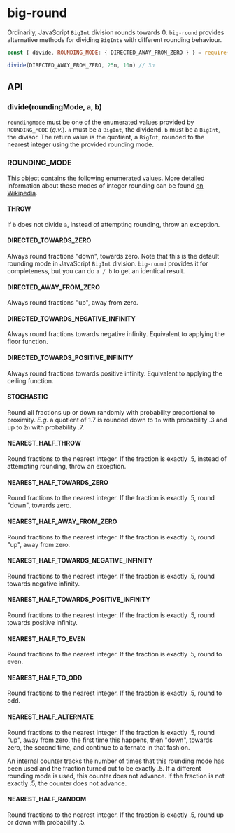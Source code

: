# big-round

Ordinarily, JavaScript `BigInt` division rounds towards 0. `big-round` provides alternative methods for dividing `BigInt`s with different rounding behaviour.

```js
const { divide, ROUNDING_MODE: { DIRECTED_AWAY_FROM_ZERO } } = require('big-round')

divide(DIRECTED_AWAY_FROM_ZERO, 25n, 10n) // 3n
```

## API

### divide(roundingMode, a, b)

`roundingMode` must be one of the enumerated values provided by `ROUNDING_MODE` (*q.v.*). `a` must be a `BigInt`, the dividend. `b` must be a `BigInt`, the divisor. The return value is the quotient, a `BigInt`, rounded to the nearest integer using the provided rounding mode.

### ROUNDING_MODE

This object contains the following enumerated values. More detailed information about these modes of integer rounding can be found [on Wikipedia](https://en.wikipedia.org/wiki/Rounding#Rounding_to_integer).

#### THROW

If `b` does not divide `a`, instead of attempting rounding, throw an exception.

#### DIRECTED_TOWARDS_ZERO

Always round fractions "down", towards zero. Note that this is the default rounding mode in JavaScript `BigInt` division. `big-round` provides it for completeness, but you can do `a / b` to get an identical result.

#### DIRECTED_AWAY_FROM_ZERO

Always round fractions "up", away from zero.

#### DIRECTED_TOWARDS_NEGATIVE_INFINITY

Always round fractions towards negative infinity. Equivalent to applying the floor function.

#### DIRECTED_TOWARDS_POSITIVE_INFINITY

Always round fractions towards positive infinity. Equivalent to applying the ceiling function.

#### STOCHASTIC

Round all fractions up or down randomly with probability proportional to proximity. *E.g.* a quotient of 1.7 is rounded down to `1n` with probability .3 and up to `2n` with probability .7.

#### NEAREST_HALF_THROW

Round fractions to the nearest integer. If the fraction is exactly .5, instead of attempting rounding, throw an exception.

#### NEAREST_HALF_TOWARDS_ZERO

Round fractions to the nearest integer. If the fraction is exactly .5, round "down", towards zero.

#### NEAREST_HALF_AWAY_FROM_ZERO

Round fractions to the nearest integer. If the fraction is exactly .5, round "up", away from zero.

#### NEAREST_HALF_TOWARDS_NEGATIVE_INFINITY

Round fractions to the nearest integer. If the fraction is exactly .5, round towards negative infinity.

#### NEAREST_HALF_TOWARDS_POSITIVE_INFINITY

Round fractions to the nearest integer. If the fraction is exactly .5, round towards positive infinity.

#### NEAREST_HALF_TO_EVEN

Round fractions to the nearest integer. If the fraction is exactly .5, round to even.

#### NEAREST_HALF_TO_ODD

Round fractions to the nearest integer. If the fraction is exactly .5, round to odd.

#### NEAREST_HALF_ALTERNATE

Round fractions to the nearest integer. If the fraction is exactly .5, round "up", away from zero, the first time this happens, then "down", towards zero, the second time, and continue to alternate in that fashion.

An internal counter tracks the number of times that this rounding mode has been used and the fraction turned out to be exactly .5. If a different rounding mode is used, this counter does not advance. If the fraction is not exactly .5, the counter does not advance.

#### NEAREST_HALF_RANDOM

Round fractions to the nearest integer. If the fraction is exactly .5, round up or down with probability .5.
